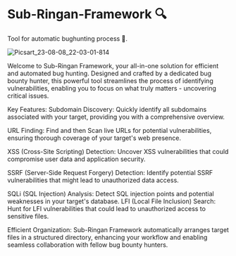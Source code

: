 # Sub-Ringan-Framework 🔍
Tool for automatic bughunting process 🍭.

![Picsart_23-08-08_22-03-01-814](https://github.com/DevVj-1/Sub-Ringan-Framework/assets/106962581/a00e8f43-2d20-43ea-922e-c8cc3da42fd7)

Welcome to Sub-Ringan Framework, your all-in-one solution for efficient and automated bug hunting. Designed and crafted by a dedicated bug bounty hunter, this powerful tool streamlines the process of identifying vulnerabilities, enabling you to focus on what truly matters - uncovering critical issues.

Key Features:
Subdomain Discovery: Quickly identify all subdomains associated with your target, providing you with a comprehensive overview.

URL Finding: Find and then Scan live URLs for potential vulnerabilities, ensuring thorough coverage of your target's web presence.

XSS (Cross-Site Scripting) Detection: Uncover XSS vulnerabilities that could compromise user data and application security.

SSRF (Server-Side Request Forgery) Detection: Identify potential SSRF vulnerabilities that might lead to unauthorized data access.

SQLi (SQL Injection) Analysis: Detect SQL injection points and potential weaknesses in your target's database.
LFI (Local File Inclusion) Search: Hunt for LFI vulnerabilities that could lead to unauthorized access to sensitive files.


Efficient Organization:
Sub-Ringan Framework automatically arranges target files in a structured directory, enhancing your workflow and enabling seamless collaboration with fellow bug bounty hunters.
